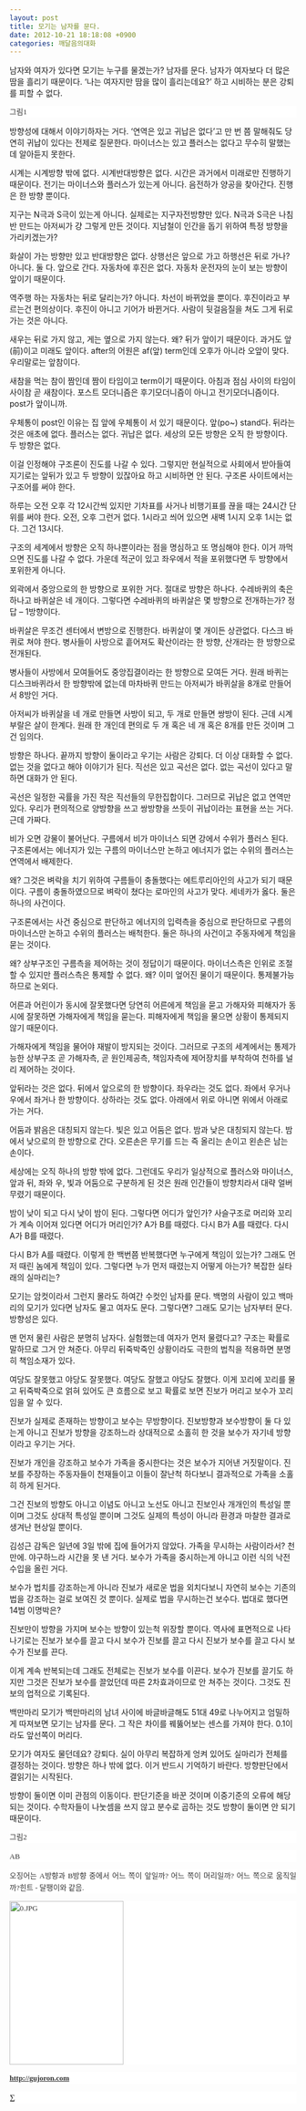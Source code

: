 ```yaml
---
layout: post
title: 모기는 남자를 문다.
date: 2012-10-21 18:18:08 +0900
categories: 깨달음의대화
---
```

<p style="color: rgb(51, 51, 51); font-family: 바탕; font-size: 13px; line-height: 21px; text-align: justify; background-color: rgb(255, 255, 255); ">
</p>남자와 여자가 있다면 모기는 누구를 물겠는가? 남자를 문다. 남자가 여자보다 더 많은 땀을 흘리기 때문이다. ‘나는 여자지만 땀을 많이 흘리는데요?’ 하고 시비하는 분은 강퇴를 피할 수 없다.

<p style="color: rgb(51, 51, 51); font-family: 바탕; font-size: 13px; line-height: 21px; text-align: justify; background-color: rgb(255, 255, 255); ">
</p>

<p style="color: rgb(51, 51, 51); font-family: 바탕; font-size: 13px; line-height: 21px; text-align: justify; background-color: rgb(255, 255, 255); ">
  그림1
</p>

<p style="color: rgb(51, 51, 51); font-family: 바탕; font-size: 13px; line-height: 21px; text-align: justify; background-color: rgb(255, 255, 255); ">
</p>방향성에 대해서 이야기하자는 거다. ‘연역은 있고 귀납은 없다’고 만 번 쯤 말해줘도 당연히 귀납이 있다는 전제로 질문한다. 마이너스는 있고 플러스는 없다고 무수히 말했는데 알아듣지 못한다.

<p style="color: rgb(51, 51, 51); font-family: 바탕; font-size: 13px; line-height: 21px; text-align: justify; background-color: rgb(255, 255, 255); ">
</p>시계는 시계방향 밖에 없다. 시계반대방향은 없다. 시간은 과거에서 미래로만 진행하기 때문이다. 전기는 마이너스와 플러스가 있는게 아니다. 음전하가 양공을 찾아간다. 진행은 한 방향 뿐이다.

<p style="color: rgb(51, 51, 51); font-family: 바탕; font-size: 13px; line-height: 21px; text-align: justify; background-color: rgb(255, 255, 255); ">
</p>지구는 N극과 S극이 있는게 아니다. 실제로는 지구자전방향만 있다. N극과 S극은 나침반 만드는 아저씨가 걍 그렇게 만든 것이다. 지남철이 인간을 돕기 위하여 특정 방향을 가리키겠는가?

<p style="color: rgb(51, 51, 51); font-family: 바탕; font-size: 13px; line-height: 21px; text-align: justify; background-color: rgb(255, 255, 255); ">
</p>화살이 가는 방향만 있고 반대방향은 없다. 상행선은 앞으로 가고 하행선은 뒤로 가나? 아니다. 둘 다. 앞으로 간다. 자동차에 후진은 없다. 자동차 운전자의 눈이 보는 방향이 앞이기 때문이다.

<p style="color: rgb(51, 51, 51); font-family: 바탕; font-size: 13px; line-height: 21px; text-align: justify; background-color: rgb(255, 255, 255); ">
</p>역주행 하는 자동차는 뒤로 달리는가? 아니다. 차선이 바뀌었을 뿐이다. 후진이라고 부르는건 편의상이다. 후진이 아니고 기어가 바뀐거다. 사람이 뒷걸음질을 쳐도 그게 뒤로 가는 것은 아니다.

<p style="color: rgb(51, 51, 51); font-family: 바탕; font-size: 13px; line-height: 21px; text-align: justify; background-color: rgb(255, 255, 255); ">
</p>새우는 뒤로 가지 않고, 게는 옆으로 가지 않는다. 왜? 뒤가 앞이기 때문이다. 과거도 앞(前)이고 미래도 앞이다. after의 어원은 af(앞) term인데 오후가 아니라 오앞이 맞다. 우리말로는 앞참이다.

<p style="color: rgb(51, 51, 51); font-family: 바탕; font-size: 13px; line-height: 21px; text-align: justify; background-color: rgb(255, 255, 255); ">
</p>새참을 먹는 참이 짬인데 짬이 타임이고 term이기 때문이다. 아침과 점심 사이의 타임이 사이참 곧 새참이다. 포스트 모더니즘은 후기모더니즘이 아니고 전기모더니즘이다. post가 앞이니까.

<p style="color: rgb(51, 51, 51); font-family: 바탕; font-size: 13px; line-height: 21px; text-align: justify; background-color: rgb(255, 255, 255); ">
</p>우체통이 post인 이유는 집 앞에 우체통이 서 있기 때문이다. 앞(po~) stand다. 뒤라는 것은 애초에 없다. 플러스는 없다. 귀납은 없다. 세상의 모든 방향은 오직 한 방향이다. 두 방향은 없다.

<p style="color: rgb(51, 51, 51); font-family: 바탕; font-size: 13px; line-height: 21px; text-align: justify; background-color: rgb(255, 255, 255); ">
</p>이걸 인정해야 구조론이 진도를 나갈 수 있다. 그렇지만 현실적으로 사회에서 받아들여지기로는 앞뒤가 있고 두 방향이 있잖아요 하고 시비하면 안 된다. 구조론 사이트에서는 구조어를 써야 한다.

<p style="color: rgb(51, 51, 51); font-family: 바탕; font-size: 13px; line-height: 21px; text-align: justify; background-color: rgb(255, 255, 255); ">
</p>하루는 오전 오후 각 12시간씩 있지만 기차표를 사거나 비행기표를 끊을 때는 24시간 단위를 써야 한다. 오전, 오후 그런거 없다. 1시라고 씌어 있으면 새벽 1시지 오후 1시는 없다. 그건 13시다.

<p style="color: rgb(51, 51, 51); font-family: 바탕; font-size: 13px; line-height: 21px; text-align: justify; background-color: rgb(255, 255, 255); ">
</p>구조의 세계에서 방향은 오직 하나뿐이라는 점을 명심하고 또 명심해야 한다. 이거 까먹으면 진도를 나갈 수 없다. 가운데 적군이 있고 좌우에서 적을 포위했다면 두 방향에서 포위한게 아니다.

<p style="color: rgb(51, 51, 51); font-family: 바탕; font-size: 13px; line-height: 21px; text-align: justify; background-color: rgb(255, 255, 255); ">
</p>외곽에서 중앙으로의 한 방향으로 포위한 거다. 절대로 방향은 하나다. 수레바퀴의 축은 하나고 바퀴살은 네 개이다. 그렇다면 수레바퀴의 바퀴살은 몇 방향으로 전개하는가? 정답 – 1방향이다.

<p style="color: rgb(51, 51, 51); font-family: 바탕; font-size: 13px; line-height: 21px; text-align: justify; background-color: rgb(255, 255, 255); ">
</p>바퀴살은 무조건 센터에서 변방으로 진행한다. 바퀴살이 몇 개이든 상관없다. 다스크 바퀴로 쳐야 한다. 병사들이 사방으로 흩어져도 확산이라는 한 방향, 산개라는 한 방향으로 전개된다.

<p style="color: rgb(51, 51, 51); font-family: 바탕; font-size: 13px; line-height: 21px; text-align: justify; background-color: rgb(255, 255, 255); ">
</p>병사들이 사방에서 모여들어도 중앙집결이라는 한 방향으로 모여든 거다. 원래 바퀴는 디스크바퀴라서 한 방향밖에 없는데 마차바퀴 만드는 아저씨가 바퀴살을 8개로 만들어서 8방인 거다.

<p style="color: rgb(51, 51, 51); font-family: 바탕; font-size: 13px; line-height: 21px; text-align: justify; background-color: rgb(255, 255, 255); ">
</p>아저씨가 바퀴살을 네 개로 만들면 사방이 되고, 두 개로 만들면 쌍방이 된다. 근데 시계부랄은 살이 한계다. 원래 한 개인데 편의로 두 개 혹은 네 개 혹은 8개를 만든 것이며 그건 임의다.

<p style="color: rgb(51, 51, 51); font-family: 바탕; font-size: 13px; line-height: 21px; text-align: justify; background-color: rgb(255, 255, 255); ">
</p>방향은 하나다. 끝까지 방향이 둘이라고 우기는 사람은 강퇴다. 더 이상 대화할 수 없다. 없는 것을 없다고 해야 이야기가 된다. 직선은 있고 곡선은 없다. 없는 곡선이 있다고 말하면 대화가 안 된다.

<p style="color: rgb(51, 51, 51); font-family: 바탕; font-size: 13px; line-height: 21px; text-align: justify; background-color: rgb(255, 255, 255); ">
</p>곡선은 일정한 곡률을 가진 작은 직선들의 무한집합이다. 그러므로 귀납은 없고 연역만 있다. 우리가 편의적으로 양방향을 쓰고 쌍방향을 쓰듯이 귀납이라는 표현을 쓰는 거다. 근데 가짜다.

<p style="color: rgb(51, 51, 51); font-family: 바탕; font-size: 13px; line-height: 21px; text-align: justify; background-color: rgb(255, 255, 255); ">
</p>비가 오면 강물이 불어난다. 구름에서 비가 마이너스 되면 강에서 수위가 플러스 된다. 구조론에서는 에너지가 있는 구름의 마이너스만 논하고 에너지가 없는 수위의 플러스는 연역에서 배제한다.

<p style="color: rgb(51, 51, 51); font-family: 바탕; font-size: 13px; line-height: 21px; text-align: justify; background-color: rgb(255, 255, 255); ">
</p>왜? 그것은 벼락을 치기 위하여 구름들이 충돌했다는 에트루리아인의 사고가 되기 때문이다. 구름이 충돌하였으므로 벼락이 쳤다는 로마인의 사고가 맞다. 세네카가 옳다. 둘은 하나의 사건이다.

<p style="color: rgb(51, 51, 51); font-family: 바탕; font-size: 13px; line-height: 21px; text-align: justify; background-color: rgb(255, 255, 255); ">
</p>구조론에서는 사건 중심으로 판단하고 에너지의 입력측을 중심으로 판단하므로 구름의 마이너스만 논하고 수위의 플러스는 배척한다. 둘은 하나의 사건이고 주동자에게 책임을 묻는 것이다.

<p style="color: rgb(51, 51, 51); font-family: 바탕; font-size: 13px; line-height: 21px; text-align: justify; background-color: rgb(255, 255, 255); ">
</p>왜? 상부구조인 구름측을 제어하는 것이 정답이기 때문이다. 마이너스측은 인위로 조절할 수 있지만 플러스측은 통제할 수 없다. 왜? 이미 엎어진 물이기 때문이다. 통제불가능하므로 논외다.

<p style="color: rgb(51, 51, 51); font-family: 바탕; font-size: 13px; line-height: 21px; text-align: justify; background-color: rgb(255, 255, 255); ">
</p>어른과 어린이가 동시에 잘못했다면 당연히 어른에게 책임을 묻고 가해자와 피해자가 동시에 잘못하면 가해자에게 책임을 묻는다. 피해자에게 책임을 물으면 상황이 통제되지 않기 때문이다.

<p style="color: rgb(51, 51, 51); font-family: 바탕; font-size: 13px; line-height: 21px; text-align: justify; background-color: rgb(255, 255, 255); ">
</p>가해자에게 책임을 물어야 재발이 방지되는 것이다. 그러므로 구조의 세계에서는 통제가능한 상부구조 곧 가해자측, 곧 원인제공측, 책임자측에 제어장치를 부착하여 천하를 널리 제어하는 것이다.

<p style="color: rgb(51, 51, 51); font-family: 바탕; font-size: 13px; line-height: 21px; text-align: justify; background-color: rgb(255, 255, 255); ">
</p>앞뒤라는 것은 없다. 뒤에서 앞으로의 한 방향이다. 좌우라는 것도 없다. 좌에서 우거나 우에서 좌거나 한 방향이다. 상하라는 것도 없다. 아래에서 위로 아니면 위에서 아래로 가는 거다.

<p style="color: rgb(51, 51, 51); font-family: 바탕; font-size: 13px; line-height: 21px; text-align: justify; background-color: rgb(255, 255, 255); ">
</p>어둠과 밝음은 대칭되지 않는다. 빛은 있고 어둠은 없다. 밤과 낮은 대칭되지 않는다. 밤에서 낮으로의 한 방향으로 간다. 오른손은 무기를 드는 즉 올리는 손이고 왼손은 남는 손이다.

<p style="color: rgb(51, 51, 51); font-family: 바탕; font-size: 13px; line-height: 21px; text-align: justify; background-color: rgb(255, 255, 255); ">
</p>세상에는 오직 하나의 방향 밖에 없다. 그런데도 우리가 일상적으로 플러스와 마이너스, 앞과 뒤, 좌와 우, 빛과 어둠으로 구분하게 된 것은 원래 인간들이 방향치라서 대략 얼버무렸기 때문이다.

<p style="color: rgb(51, 51, 51); font-family: 바탕; font-size: 13px; line-height: 21px; text-align: justify; background-color: rgb(255, 255, 255); ">
</p>밤이 낮이 되고 다시 낮이 밤이 된다. 그렇다면 어디가 앞인가? 사슬구조로 머리와 꼬리가 계속 이어져 있다면 어디가 머리인가? A가 B를 때렸다. 다시 B가 A를 때렸다. 다시 A가 B를 때렸다.

<p style="color: rgb(51, 51, 51); font-family: 바탕; font-size: 13px; line-height: 21px; text-align: justify; background-color: rgb(255, 255, 255); ">
</p>다시 B가 A를 때렸다. 이렇게 한 백번쯤 반복했다면 누구에게 책임이 있는가? 그래도 먼저 때린 놈에게 책임이 있다. 그렇다면 누가 먼저 때렸는지 어떻게 아는가? 복잡한 실타래의 실마리는?

<p style="color: rgb(51, 51, 51); font-family: 바탕; font-size: 13px; line-height: 21px; text-align: justify; background-color: rgb(255, 255, 255); ">
</p>모기는 암컷이라서 그런지 몰라도 하여간 수컷인 남자를 문다. 백명의 사람이 있고 백마리의 모기가 있다면 남자도 물고 여자도 문다. 그렇다면? 그래도 모기는 남자부터 문다. 방향성은 있다.

<p style="color: rgb(51, 51, 51); font-family: 바탕; font-size: 13px; line-height: 21px; text-align: justify; background-color: rgb(255, 255, 255); ">
</p>맨 먼저 물린 사람은 분명히 남자다. 실험했는데 여자가 먼저 물렸다고? 구조는 확률로 말하므로 그거 안 쳐준다. 아무리 뒤죽박죽인 상황이라도 극한의 법칙을 적용하면 분명히 책임소재가 있다.

<p style="color: rgb(51, 51, 51); font-family: 바탕; font-size: 13px; line-height: 21px; text-align: justify; background-color: rgb(255, 255, 255); ">
</p>여당도 잘못했고 야당도 잘못했다. 여당도 잘했고 야당도 잘했다. 이게 꼬리에 꼬리를 물고 뒤죽박죽으로 얽혀 있어도 큰 흐름으로 보고 확률로 보면 진보가 머리고 보수가 꼬리임을 알 수 있다.

<p style="color: rgb(51, 51, 51); font-family: 바탕; font-size: 13px; line-height: 21px; text-align: justify; background-color: rgb(255, 255, 255); ">
</p>진보가 실제로 존재하는 방향이고 보수는 무방향이다. 진보방향과 보수방향이 둘 다 있는게 아니고 진보가 방향을 강조하느라 상대적으로 소홀히 한 것을 보수가 자기네 방향이라고 우기는 거다.

<p style="color: rgb(51, 51, 51); font-family: 바탕; font-size: 13px; line-height: 21px; text-align: justify; background-color: rgb(255, 255, 255); ">
</p>진보가 개인을 강조하고 보수가 가족을 중시한다는 것은 보수가 지어낸 거짓말이다. 진보를 주장하는 주동자들이 천재들이고 이들이 잘난척 하다보니 결과적으로 가족을 소홀히 하게 된거다.

<p style="color: rgb(51, 51, 51); font-family: 바탕; font-size: 13px; line-height: 21px; text-align: justify; background-color: rgb(255, 255, 255); ">
</p>그건 진보의 방향도 아니고 이념도 아니고 노선도 아니고 진보인사 개개인의 특성일 뿐이며 그것도 상대적 특성일 뿐이며 그것도 실제의 특성이 아니라 환경과 마찰한 결과로 생겨난 현상일 뿐이다.

<p style="color: rgb(51, 51, 51); font-family: 바탕; font-size: 13px; line-height: 21px; text-align: justify; background-color: rgb(255, 255, 255); ">
</p>김성근 감독은 일년에 3일 밖에 집에 들어가지 않았다. 가족을 무시하는 사람이라서? 천만에. 야구하느라 시간을 못 낸 거다. 보수가 가족을 중시하는게 아니고 이런 식의 낙전수입을 올린 거다.

<p style="color: rgb(51, 51, 51); font-family: 바탕; font-size: 13px; line-height: 21px; text-align: justify; background-color: rgb(255, 255, 255); ">
</p>보수가 법치를 강조하는게 아니라 진보가 새로운 법을 외치다보니 자연히 보수는 기존의 법을 강조하는 걸로 보여진 것 뿐이다. 실제로 법을 무시하는건 보수다. 법대로 했다면 14범 이명박은?

<p style="color: rgb(51, 51, 51); font-family: 바탕; font-size: 13px; line-height: 21px; text-align: justify; background-color: rgb(255, 255, 255); ">
</p>진보만이 방향을 가지며 보수는 방향이 있는척 위장할 뿐이다. 역사에 표면적으로 나타나기로는 진보가 보수를 끌고 다시 보수가 진보를 끌고 다시 진보가 보수를 끌고 다시 보수가 진보를 끈다.

<p style="color: rgb(51, 51, 51); font-family: 바탕; font-size: 13px; line-height: 21px; text-align: justify; background-color: rgb(255, 255, 255); ">
</p>이게 계속 반복되는데 그래도 전체로는 진보가 보수를 이끈다. 보수가 진보를 끌기도 하지만 그것은 진보가 보수를 끌었던데 따른 2차효과이므로 안 쳐주는 것이다. 그것도 진보의 업적으로 기록된다.

<p style="color: rgb(51, 51, 51); font-family: 바탕; font-size: 13px; line-height: 21px; text-align: justify; background-color: rgb(255, 255, 255); ">
</p>백만마리 모기가 백만마리의 남녀 사이에 바글바글해도 51대 49로 나누어지고 엄밀하게 따져보면 모기는 남자를 문다. 그 작은 차이를 꿰뚫어보는 센스를 가져야 한다. 0.1이라도 앞선쪽이 머리다.

<p style="color: rgb(51, 51, 51); font-family: 바탕; font-size: 13px; line-height: 21px; text-align: justify; background-color: rgb(255, 255, 255); ">
</p>모기가 여자도 물던데요? 강퇴다. 실이 아무리 복잡하게 엉켜 있어도 실마리가 전체를 결정하는 것이다. 방향은 하나 밖에 없다. 이거 반드시 기억하기 바란다. 방향판단에서 결읽기는 시작된다.

<p style="color: rgb(51, 51, 51); font-family: 바탕; font-size: 13px; line-height: 21px; text-align: justify; background-color: rgb(255, 255, 255); ">
</p>방향이 둘이면 이미 관점의 이동이다. 판단기준을 바꾼 것이며 이중기준의 오류에 해당되는 것이다. 수학자들이 나눗셈을 쓰지 않고 분수로 곱하는 것도 방향이 둘이면 안 되기 때문이다.

<p style="color: rgb(51, 51, 51); font-family: 바탕; font-size: 13px; line-height: 21px; text-align: justify; background-color: rgb(255, 255, 255); ">
</p>

<p style="color: rgb(51, 51, 51); font-family: 바탕; font-size: 13px; line-height: 21px; text-align: justify; background-color: rgb(255, 255, 255); ">
  그림2
</p>

<p style="color: rgb(51, 51, 51); font-family: 바탕; font-size: 13px; line-height: 21px; text-align: justify; background-color: rgb(255, 255, 255); ">
  AB
</p>

<p style="color: rgb(51, 51, 51); font-family: 바탕; font-size: 13px; line-height: 21px; text-align: justify; background-color: rgb(255, 255, 255); ">
</p>

<p style="color: rgb(51, 51, 51); font-family: 바탕; font-size: 13px; line-height: 21px; text-align: justify; background-color: rgb(255, 255, 255); ">
  오징어는 A방향과 B방향 중에서 어느 쪽이 앞일까? 어느 쪽이 머리일까? 어느 쪽으로 움직일까?힌트 - 달팽이와 같음.
</p>

<p style="color: rgb(51, 51, 51); font-family: 바탕; font-size: 13px; line-height: 21px; text-align: justify; background-color: rgb(255, 255, 255); ">
</p>

<p style="color: rgb(51, 51, 51); font-family: 바탕; font-size: 13px; line-height: 21px; text-align: justify; background-color: rgb(255, 255, 255); ">
</p>

<p style="color: rgb(51, 51, 51); font-family: 바탕; font-size: 13px; line-height: 21px; text-align: justify; background-color: rgb(255, 255, 255); ">
</p>

<p style="color: rgb(51, 51, 51); font-family: 바탕; font-size: 13px; line-height: 21px; text-align: justify; background-color: rgb(255, 255, 255); ">
</p>

<p style="color: rgb(51, 51, 51); font-family: 바탕; font-size: 13px; line-height: 21px; text-align: justify; background-color: rgb(255, 255, 255); ">
</p>

<p style="color: rgb(51, 51, 51); font-family: 바탕; font-size: 13px; line-height: 21px; text-align: justify; background-color: rgb(255, 255, 255); ">
  <a href="?mid=WaytoWin" target="_self" style="color: rgb(51, 51, 51); "><img src="assets/attach/images/199/290/248/123456.JPG" alt="0.JPG" title="0.JPG" width="200" height="287" rel="xe_gallery" style="border: 0px; " /></a>
</p>

<p style="color: rgb(51, 51, 51); font-family: 바탕; font-size: 13px; line-height: 21px; text-align: justify; background-color: rgb(255, 255, 255); ">
</p>

<p style="color: rgb(51, 51, 51); font-family: 바탕; font-size: 13px; line-height: 21px; text-align: justify; background-color: rgb(255, 255, 255); ">
</p>

<p style="color: rgb(51, 51, 51); font-family: 바탕; font-size: 13px; line-height: 21px; text-align: justify; background-color: rgb(255, 255, 255); ">
</p>

<p style="color: rgb(51, 51, 51); font-family: 바탕; font-size: 13px; line-height: 21px; text-align: justify; background-color: rgb(255, 255, 255); ">
  <b><a href="http://gujoron.com/" target="_blank" style="color: rgb(51, 51, 51); ">http://gujoron.com</a></b><br />
</p>

<p style="color: rgb(51, 51, 51); font-family: 바탕; font-size: 13px; line-height: 21px; text-align: justify; background-color: rgb(255, 255, 255); ">
  <b>∑</b><br />
</p>
